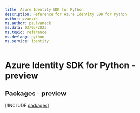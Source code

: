 ```yaml
---
title: Azure Identity SDK for Python
description: Reference for Azure Identity SDK for Python
author: pvaneck
ms.author: paulvaneck
ms.data: 03/03/2023
ms.topic: reference
ms.devlang: python
ms.service: identity
---
```

# Azure Identity SDK for Python - preview
## Packages - preview
[!INCLUDE [packages](identity-index.md)]